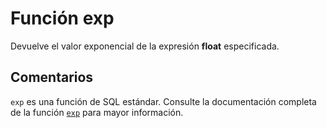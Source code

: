 ﻿---
SidebarGroup: "e"
Autogenerated: true
---

# Función  exp

Devuelve el valor exponencial de la expresión **float** especificada.

## Comentarios 

`exp` es una función de SQL estándar. Consulte la documentación completa de la función [`exp`](https://learn.microsoft.com/es-es/sql/t-sql/functions/exp-transact-sql) para mayor información.
